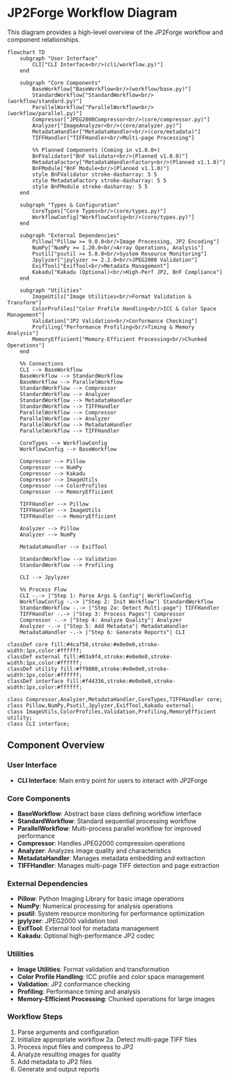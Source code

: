 # JP2Forge Workflow Diagram

This diagram provides a high-level overview of the JP2Forge workflow and component relationships.

```mermaid
flowchart TD
    subgraph "User Interface"
        CLI["CLI Interface<br/>(cli/workflow.py)"]
    end
    
    subgraph "Core Components"
        BaseWorkflow["BaseWorkflow<br/>(workflow/base.py)"]
        StandardWorkflow["StandardWorkflow<br/>(workflow/standard.py)"]
        ParallelWorkflow["ParallelWorkflow<br/>(workflow/parallel.py)"]
        Compressor["JPEG2000Compressor<br/>(core/compressor.py)"]
        Analyzer["ImageAnalyzer<br/>(core/analyzer.py)"]
        MetadataHandler["MetadataHandler<br/>(core/metadata)"]
        TIFFHandler["TIFFHandler<br/>Multi-page Processing"]
        
        %% Planned Components (Coming in v1.0.0+)
        BnFValidator["BnF Validator<br/>(Planned v1.0.0)"]
        MetadataFactory["MetadataHandlerFactory<br/>(Planned v1.1.0)"]
        BnFModule["BnF Module<br/>(Planned v1.1.0)"]
        style BnFValidator stroke-dasharray: 5 5
        style MetadataFactory stroke-dasharray: 5 5
        style BnFModule stroke-dasharray: 5 5
    end
    
    subgraph "Types & Configuration"
        CoreTypes["Core Types<br/>(core/types.py)"]
        WorkflowConfig["WorkflowConfig<br/>(core/types.py)"]
    end
    
    subgraph "External Dependencies"
        Pillow["Pillow >= 9.0.0<br/>Image Processing, JP2 Encoding"]
        NumPy["NumPy >= 1.20.0<br/>Array Operations, Analysis"]
        Psutil["psutil >= 5.8.0<br/>System Resource Monitoring"]
        Jpylyzer["jpylyzer >= 2.2.0<br/>JPEG2000 Validation"]
        ExifTool["ExifTool<br/>Metadata Management"]
        Kakadu["Kakadu (Optional)<br/>High-Perf JP2, BnF Compliance"]
    end
    
    subgraph "Utilities"
        ImageUtils["Image Utilities<br/>Format Validation & Transform"]
        ColorProfiles["Color Profile Handling<br/>ICC & Color Space Management"]
        Validation["JP2 Validation<br/>Conformance Checking"]
        Profiling["Performance Profiling<br/>Timing & Memory Analysis"]
        MemoryEfficient["Memory-Efficient Processing<br/>Chunked Operations"]
    end
    
    %% Connections
    CLI --> BaseWorkflow
    BaseWorkflow --> StandardWorkflow
    BaseWorkflow --> ParallelWorkflow
    StandardWorkflow --> Compressor
    StandardWorkflow --> Analyzer
    StandardWorkflow --> MetadataHandler
    StandardWorkflow --> TIFFHandler
    ParallelWorkflow --> Compressor
    ParallelWorkflow --> Analyzer
    ParallelWorkflow --> MetadataHandler
    ParallelWorkflow --> TIFFHandler
    
    CoreTypes --> WorkflowConfig
    WorkflowConfig --> BaseWorkflow
    
    Compressor --> Pillow
    Compressor --> NumPy
    Compressor --> Kakadu
    Compressor --> ImageUtils
    Compressor --> ColorProfiles
    Compressor --> MemoryEfficient
    
    TIFFHandler --> Pillow
    TIFFHandler --> ImageUtils
    TIFFHandler --> MemoryEfficient
    
    Analyzer --> Pillow
    Analyzer --> NumPy
    
    MetadataHandler --> ExifTool
    
    StandardWorkflow --> Validation
    StandardWorkflow --> Profiling
    
    CLI --> Jpylyzer
    
    %% Process Flow
    CLI -.-> |"Step 1: Parse Args & Config"| WorkflowConfig
    WorkflowConfig -.-> |"Step 2: Init Workflow"| StandardWorkflow
    StandardWorkflow -.-> |"Step 2a: Detect Multi-page"| TIFFHandler
    TIFFHandler -.-> |"Step 3: Process Pages"| Compressor
    Compressor -.-> |"Step 4: Analyze Quality"| Analyzer
    Analyzer -.-> |"Step 5: Add Metadata"| MetadataHandler
    MetadataHandler -.-> |"Step 6: Generate Reports"| CLI

classDef core fill:#4caf50,stroke:#e0e0e0,stroke-width:1px,color:#ffffff;
classDef external fill:#03a9f4,stroke:#e0e0e0,stroke-width:1px,color:#ffffff;
classDef utility fill:#ff9800,stroke:#e0e0e0,stroke-width:1px,color:#ffffff;
classDef interface fill:#f44336,stroke:#e0e0e0,stroke-width:1px,color:#ffffff;

class Compressor,Analyzer,MetadataHandler,CoreTypes,TIFFHandler core;
class Pillow,NumPy,Psutil,Jpylyzer,ExifTool,Kakadu external;
class ImageUtils,ColorProfiles,Validation,Profiling,MemoryEfficient utility;
class CLI interface;
```

## Component Overview

### User Interface
- **CLI Interface**: Main entry point for users to interact with JP2Forge

### Core Components
- **BaseWorkflow**: Abstract base class defining workflow interface
- **StandardWorkflow**: Standard sequential processing workflow
- **ParallelWorkflow**: Multi-process parallel workflow for improved performance
- **Compressor**: Handles JPEG2000 compression operations
- **Analyzer**: Analyzes image quality and characteristics
- **MetadataHandler**: Manages metadata embedding and extraction
- **TIFFHandler**: Manages multi-page TIFF detection and page extraction

### External Dependencies
- **Pillow**: Python Imaging Library for basic image operations
- **NumPy**: Numerical processing for analysis operations
- **psutil**: System resource monitoring for performance optimization
- **jpylyzer**: JPEG2000 validation tool
- **ExifTool**: External tool for metadata management
- **Kakadu**: Optional high-performance JP2 codec

### Utilities
- **Image Utilities**: Format validation and transformation
- **Color Profile Handling**: ICC profile and color space management
- **Validation**: JP2 conformance checking
- **Profiling**: Performance timing and analysis
- **Memory-Efficient Processing**: Chunked operations for large images

### Workflow Steps
1. Parse arguments and configuration
2. Initialize appropriate workflow
2a. Detect multi-page TIFF files
3. Process input files and compress to JP2
4. Analyze resulting images for quality
5. Add metadata to JP2 files
6. Generate and output reports